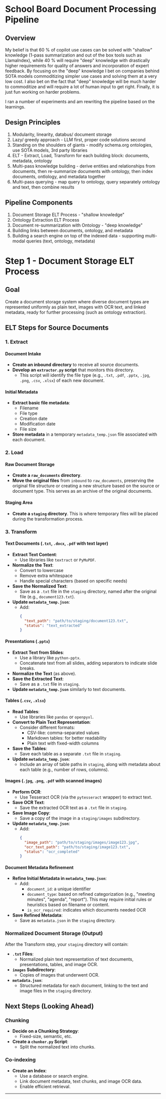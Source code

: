 # School Board Document Processing Pipeline

## Overview

My belief is that 60 % of copilot use cases can be solved with "shallow" knowledge (1-pass summarization and out of the box tools such as LlamaIndex), while 40 % will require "deep" knowledge with drastically higher requirements for quality of answers and incorporation of expert feedback. By focusing on the "deep" knowledge I bet on companies behind SOTA models commoditizing simpler use cases and solving them at a very low cost. I also bet on the fact that "deep" knowledge will be much harder to commoditize and will require a lot of human input to get right. Finally, it is just fun working on harder problems.

I ran a number of experiments and am rewriting the pipeline based on the learnings.

## Design Principles ##
1. Modularity, linearity, databus/ document storage
2. Lazy/ greedy approach - LLM first, proper code solutions second
3. Standing on the shoulders of giants - modify schema.org ontologies, use SOTA models, 3rd party libraries
4. ELT - Extract, Load, Transform for each building block: documents, metadata, ontology
5. Multi-pass knowledge building - derive entities and relationships from documents, then re-summarize documents with ontology, then index documents, ontlology, and metadata together
6. Multi-pass querying - map query to ontology, query separately ontology and text, then combine results

## Pipeline Components

1. Document Storage ELT Process - "shallow knowledge"
2. Ontology Extraction ELT Process
3. Document re-summarization with Ontology - "deep knowledge"
4. Building links between documents, ontology, and metadata
5. Building a search engine on top of the indexed data - supporting multi-modal queries (text, ontology, metadata)


# Step 1 - Document Storage ELT Process

## Goal

Create a document storage system where diverse document types are represented uniformly as plain text, images with OCR text, and linked metadata, ready for further processing (such as ontology extraction).

## ELT Steps for Source Documents

### 1. Extract

#### Document Intake

- **Create an inbound directory** to receive all source documents.
- **Develop an `extractor.py` script** that monitors this directory.
  - This script will identify the file type (e.g., `.txt`, `.pdf`, `.pptx`, `.jpg`, `.png`, `.csv`, `.xlsx`) of each new document.

#### Initial Metadata

- **Extract basic file metadata**:
  - Filename
  - File type
  - Creation date
  - Modification date
  - File size
- **Store metadata** in a temporary `metadata_temp.json` file associated with each document.

### 2. Load

#### Raw Document Storage

- **Create a `raw_documents` directory**.
- **Move the original files** from `inbound` to `raw_documents`, preserving the original file structure or creating a new structure based on the source or document type. This serves as an archive of the original documents.

#### Staging Area

- **Create a `staging` directory**. This is where temporary files will be placed during the transformation process.

### 3. Transform

#### Text Documents (`.txt`, `.docx`, `.pdf` with text layer)

- **Extract Text Content**:
  - Use libraries like `textract` or `PyMuPDF`.
- **Normalize the Text**:
  - Convert to lowercase
  - Remove extra whitespace
  - Handle special characters (based on specific needs)
- **Save the Normalized Text**:
  - Save as a `.txt` file in the `staging` directory, named after the original file (e.g., `document123.txt`).
- **Update `metadata_temp.json`**:
  - Add:
    ```json
    {
      "text_path": "path/to/staging/document123.txt",
      "status": "text_extracted"
    }
    ```

#### Presentations (`.pptx`)

- **Extract Text from Slides**:
  - Use a library like `python-pptx`.
  - Concatenate text from all slides, adding separators to indicate slide breaks.
- **Normalize the Text** (as above).
- **Save the Extracted Text**:
  - Save as a `.txt` file in `staging`.
- **Update `metadata_temp.json`** similarly to text documents.

#### Tables (`.csv`, `.xlsx`)

- **Read Tables**:
  - Use libraries like `pandas` or `openpyxl`.
- **Convert to Plain Text Representation**:
  - Consider different formats:
    - CSV-like: comma-separated values
    - Markdown tables: for better readability
    - Plain text with fixed-width columns
- **Save the Tables**:
  - Save each table as a separate `.txt` file in `staging`.
- **Update `metadata_temp.json`**:
  - Include an array of table paths in `staging`, along with metadata about each table (e.g., number of rows, columns).

#### Images (`.jpg`, `.png`, `.pdf` with scanned images)

- **Perform OCR**:
  - Use Tesseract OCR (via the `pytesseract` wrapper) to extract text.
- **Save OCR Text**:
  - Save the extracted OCR text as a `.txt` file in `staging`.
- **Save Image Copy**:
  - Save a copy of the image in a `staging/images` subdirectory.
- **Update `metadata_temp.json`**:
  - Add:
    ```json
    {
      "image_path": "path/to/staging/images/image123.jpg",
      "ocr_text_path": "path/to/staging/image123.txt",
      "status": "ocr_completed"
    }
    ```

#### Document Metadata Refinement

- **Refine Initial Metadata in `metadata_temp.json`**:
  - Add:
    - `document_id`: a unique identifier
    - `document_type`: based on refined categorization (e.g., "meeting minutes", "agenda", "report"). This may require initial rules or heuristics based on filename or content.
    - `is_ocr_required`: indicates which documents needed OCR
- **Save Refined Metadata**:
  - Save as `metadata.json` in the `staging` directory.

### Normalized Document Storage (Output)

After the Transform step, your `staging` directory will contain:

- **`.txt` Files**:
  - Normalized plain text representation of text documents, presentations, tables, and image OCR.
- **`images` Subdirectory**:
  - Copies of images that underwent OCR.
- **`metadata.json`**:
  - Structured metadata for each document, linking to the text and image files in the `staging` directory.

## Next Steps (Looking Ahead)

### Chunking

- **Decide on a Chunking Strategy**:
  - Fixed-size, semantic, etc.
- **Create a `chunker.py` Script**:
  - Split the normalized text into chunks.

### Co-indexing

- **Create an Index**:
  - Use a database or search engine.
  - Link document metadata, text chunks, and image OCR data.
  - Enable efficient retrieval.

---

